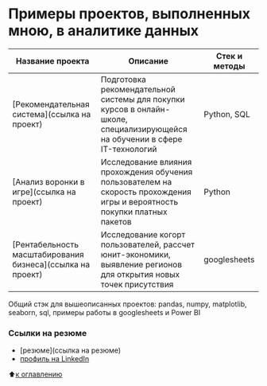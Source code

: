 # Примеры проектов, выполненных мною, в аналитике данных

  
  
| Название проекта | Описание | Стек и методы |
| --- | --- | --- |
| [Рекомендательная система](ссылка на проект) | Подготовка рекомендательной системы для покупки курсов в онлайн-школе, специализирующейся на обучении в сфере IT-технологий| Python, SQL |  
| [Анализ воронки в игре](ссылка на проект) | Исследование влияния прохождения обучения пользователем на скорость прохождения игры и вероятность покупки платных пакетов | Python |  
| [Рентабельность масштабирования бизнеса](ссылка на проект) | Исследование когорт пользователей, рассчет юнит-экономики, выявление регионов для открытия новых точек присутствия | googlesheets |  
  

Общий стэк для вышеописанных проектов: pandas, numpy, matplotlib, seaborn, sql, примеры работы в googlesheets и Power BI 
 

### Ссылки на резюме  
- [резюме](ссылка на резюме)  
- [профиль на LinkedIn](www.linkedin.com/in/Drakina-Alena)  

:arrow_up:[к оглавлению](https://ссылка/README.md#Оглавление)
